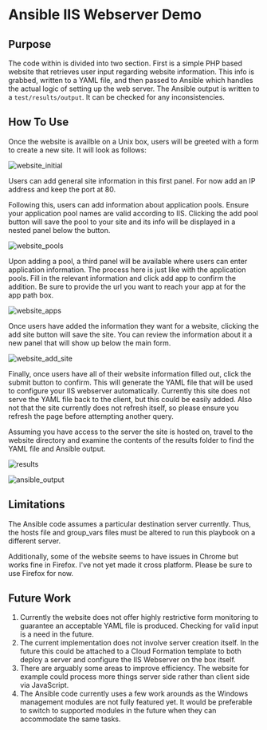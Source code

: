 # Ansible IIS Webserver Demo

## Purpose
The code within is divided into two section. First is a simple PHP based website that retrieves user input regarding website information. This info is grabbed, written to a YAML file, and then passed to Ansible which handles the actual logic of setting up the web server. The Ansible output is written to a `test/results/output`. It can be checked for any inconsistencies.

## How To Use
Once the website is availble on a Unix box, users will be greeted with a form to create a new site. It will look as follows:

![website_initial](img/website_initial.png)

Users can add general site information in this first panel. For now add an IP address and keep the port at 80.


Following this, users can add information about application pools. Ensure your application pool names are valid according to IIS. Clicking the add pool button will save the pool to your site and its info will be displayed in a nested panel below the button.

![website_pools](img/website_pools.png)

Upon adding a pool, a third panel will be available where users can enter application information. The process here is just like with the application pools. Fill in the relevant information and click add app to confirm the addition. Be sure to provide the url you want to reach your app at for the app path box.

![website_apps](img/website_apps.png)

Once users have added the information they want for a website, clicking the add site button will save the site. You can review the information about it a new panel that will show up below the main form.

![website_add_site](img/website_add_site.png)

Finally, once users have all of their website information filled out, click the submit button to confirm. This will generate the YAML file that will be used to configure your IIS webserver automatically. Currently this site does not serve the YAML file back to the client, but this could be easily added. Also not that the site currently does not refresh itself, so please ensure you refresh the page before attempting another query.


Assuming you have access to the server the site is hosted on, travel to the website directory and examine the contents of the results folder to find the YAML file and Ansible output. 

![results](img/results.png)

![ansible_output](img/ansible_output.png)

## Limitations
The Ansible code assumes a particular destination server currently. Thus, the hosts file and group_vars files must be altered to run this playbook on a different server.

Additionally, some of the website seems to have issues in Chrome but works fine in Firefox. I've not yet made it cross platform. Please be sure to use Firefox for now.

## Future Work
1. Currently the website does not offer highly restrictive form monitoring to guarantee an acceptable YAML file is produced. Checking for valid input is a need in the future.
2. The current implementation does not involve server creation itself. In the future this could be attached to a Cloud Formation template to both deploy a server and configure the IIS Webserver on the box itself.
3. There are arguably some areas to improve efficiency. The website for example could process more things server side rather than client side via JavaScript. 
4. The Ansible code currently uses a few work arounds as the Windows management modules are not fully featured yet. It would be preferable to switch to supported modules in the future when they can accommodate the same tasks.